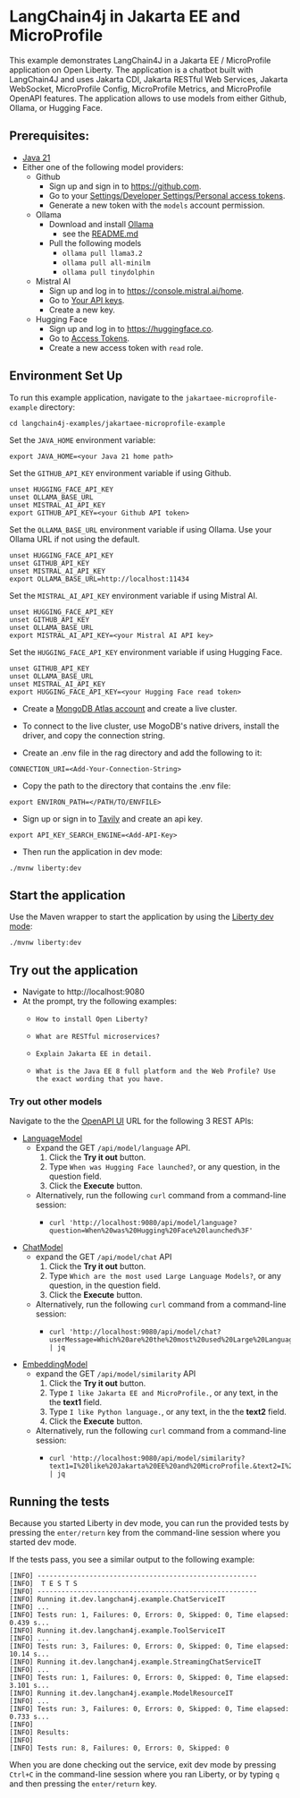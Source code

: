 # LangChain4j in Jakarta EE and MicroProfile

This example demonstrates LangChain4J in a Jakarta EE / MicroProfile application on Open Liberty. The application is a chatbot built with LangChain4J and uses Jakarta CDI, Jakarta RESTful Web Services, Jakarta WebSocket, MicroProfile Config, MicroProfile Metrics, and MicroProfile OpenAPI features. The application allows to use models from either Github, Ollama, or Hugging Face.

## Prerequisites:

- [Java 21](https://developer.ibm.com/languages/java/semeru-runtimes/downloads)
- Either one of the following model providers:
  - Github
    - Sign up and sign in to https://github.com.
    - Go to your [Settings/Developer Settings/Personal access tokens](https://github.com/settings/personal-access-tokens).
    - Generate a new token with the `models` account permission.
  - Ollama
    - Download and install [Ollama](https://ollama.com/download)
      - see the [README.md](https://github.com/ollama/ollama/blob/main/README.md#ollama)
    - Pull the following models
      - `ollama pull llama3.2`
      - `ollama pull all-minilm`
      - `ollama pull tinydolphin`
  - Mistral AI
    - Sign up and log in to https://console.mistral.ai/home.
    - Go to [Your API keys](https://console.mistral.ai/api-keys).
    - Create a new key.
  - Hugging Face
    - Sign up and log in to https://huggingface.co.
    - Go to [Access Tokens](https://huggingface.co/settings/tokens).
    - Create a new access token with `read` role.

## Environment Set Up

To run this example application, navigate to the `jakartaee-microprofile-example` directory:

```
cd langchain4j-examples/jakartaee-microprofile-example
```

Set the `JAVA_HOME` environment variable:

```
export JAVA_HOME=<your Java 21 home path>
```

Set the `GITHUB_API_KEY` environment variable if using Github.

```
unset HUGGING_FACE_API_KEY
unset OLLAMA_BASE_URL
unset MISTRAL_AI_API_KEY
export GITHUB_API_KEY=<your Github API token>
```

Set the `OLLAMA_BASE_URL` environment variable if using Ollama. Use your Ollama URL if not using the default.

```
unset HUGGING_FACE_API_KEY
unset GITHUB_API_KEY
unset MISTRAL_AI_API_KEY
export OLLAMA_BASE_URL=http://localhost:11434
```

Set the `MISTRAL_AI_API_KEY` environment variable if using Mistral AI.

```
unset HUGGING_FACE_API_KEY
unset GITHUB_API_KEY
unset OLLAMA_BASE_URL
export MISTRAL_AI_API_KEY=<your Mistral AI API key>
```

Set the `HUGGING_FACE_API_KEY` environment variable if using Hugging Face.

```
unset GITHUB_API_KEY
unset OLLAMA_BASE_URL
unset MISTRAL_AI_API_KEY
export HUGGING_FACE_API_KEY=<your Hugging Face read token>
```

- Create a [MongoDB Atlas account](https://www.mongodb.com/products/platform/atlas-database) and create a live cluster.

- To connect to the live cluster, use MogoDB's native drivers, install the driver, and copy the connection string.

- Create an .env file in the rag directory and add the following to it:

```
CONNECTION_URI=<Add-Your-Connection-String>
```

- Copy the path to the directory that contains the .env file:

```
export ENVIRON_PATH=</PATH/TO/ENVFILE>
```

- Sign up or sign in to [Tavily](https://app.tavily.com/home) and create an api key.

```
export API_KEY_SEARCH_ENGINE=<Add-API-Key>
```

- Then run the application in dev mode:

```
./mvnw liberty:dev
```

## Start the application

Use the Maven wrapper to start the application by using the [Liberty dev mode](https://openliberty.io/docs/latest/development-mode.html):

```
./mvnw liberty:dev
```

## Try out the application

- Navigate to http://localhost:9080
- At the prompt, try the following examples:
  - ```
    How to install Open Liberty?
    ```
  - ```
    What are RESTful microservices?
    ```
  - ```
    Explain Jakarta EE in detail.
    ```
  - ```
    What is the Java EE 8 full platform and the Web Profile? Use the exact wording that you have.
    ```

### Try out other models

Navigate to the the [OpenAPI UI](http://localhost:9080/openapi/ui) URL for the following 3 REST APIs:

- [LanguageModel](https://javadoc.io/doc/dev.langchain4j/langchain4j-core/latest/dev/langchain4j/model/language/LanguageModel.html)
  - Expand the GET `/api/model/language` API.
    1. Click the **Try it out** button.
    2. Type `When was Hugging Face launched?`, or any question, in the question field.
    3. Click the **Execute** button.
  - Alternatively, run the following `curl` command from a command-line session:
    - ```
      curl 'http://localhost:9080/api/model/language?question=When%20was%20Hugging%20Face%20launched%3F'
      ```
- [ChatModel](https://javadoc.io/doc/dev.langchain4j/langchain4j-core/latest/dev/langchain4j/model/chat/ChatModel.html)
  - expand the GET `/api/model/chat` API
    1. Click the **Try it out** button.
    2. Type `Which are the most used Large Language Models?`, or any question, in the question field.
    3. Click the **Execute** button.
  - Alternatively, run the following `curl` command from a command-line session:
    - ```
      curl 'http://localhost:9080/api/model/chat?userMessage=Which%20are%20the%20most%20used%20Large%20Language%20Models%3F' | jq
      ```
- [EmbeddingModel](https://javadoc.io/doc/dev.langchain4j/langchain4j-core/latest/dev/langchain4j/model/embedding/EmbeddingModel.html)
  - expand the GET `/api/model/similarity` API
    1. Click the **Try it out** button.
    2. Type `I like Jakarta EE and MicroProfile.`, or any text, in the the **text1** field.
    3. Type `I like Python language.`, or any text, in the the **text2** field.
    4. Click the **Execute** button.
  - Alternatively, run the following `curl` command from a command-line session:
    - ```
      curl 'http://localhost:9080/api/model/similarity?text1=I%20like%20Jakarta%20EE%20and%20MicroProfile.&text2=I%20like%20Python%20language.' | jq
      ```

## Running the tests

Because you started Liberty in dev mode, you can run the provided tests by pressing the `enter/return` key from the command-line session where you started dev mode.

If the tests pass, you see a similar output to the following example:

```
[INFO] -------------------------------------------------------
[INFO]  T E S T S
[INFO] -------------------------------------------------------
[INFO] Running it.dev.langchan4j.example.ChatServiceIT
[INFO] ...
[INFO] Tests run: 1, Failures: 0, Errors: 0, Skipped: 0, Time elapsed: 0.439 s...
[INFO] Running it.dev.langchan4j.example.ToolServiceIT
[INFO] ...
[INFO] Tests run: 3, Failures: 0, Errors: 0, Skipped: 0, Time elapsed: 10.14 s...
[INFO] Running it.dev.langchan4j.example.StreamingChatServiceIT
[INFO] ...
[INFO] Tests run: 1, Failures: 0, Errors: 0, Skipped: 0, Time elapsed: 3.101 s...
[INFO] Running it.dev.langchan4j.example.ModelResourceIT
[INFO] ...
[INFO] Tests run: 3, Failures: 0, Errors: 0, Skipped: 0, Time elapsed: 0.733 s...
[INFO]
[INFO] Results:
[INFO]
[INFO] Tests run: 8, Failures: 0, Errors: 0, Skipped: 0
```

When you are done checking out the service, exit dev mode by pressing `Ctrl+C` in the command-line session where you ran Liberty, or by typing `q` and then pressing the `enter/return` key.
